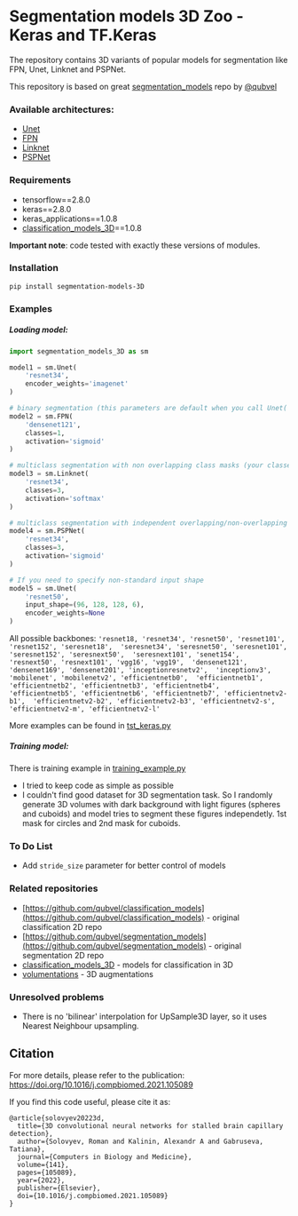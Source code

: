 # Segmentation models 3D Zoo - Keras and TF.Keras

The repository contains 3D variants of popular models for segmentation like FPN, Unet, Linknet and PSPNet. 

This repository is based on great [segmentation_models](https://github.com/qubvel/segmentation_models) repo by [@qubvel](https://github.com/qubvel/)

### Available architectures: 
-  [Unet](https://arxiv.org/abs/1505.04597)
-  [FPN](http://presentations.cocodataset.org/COCO17-Stuff-FAIR.pdf)
-  [Linknet](https://arxiv.org/abs/1707.03718)
-  [PSPNet](https://arxiv.org/abs/1612.01105)

### Requirements

* tensorflow==2.8.0
* keras==2.8.0
* keras_applications==1.0.8
* [classification_models_3D](https://github.com/ZFTurbo/classification_models_3D)==1.0.8

**Important note**: code tested with exactly these versions of modules.

### Installation

`pip install segmentation-models-3D`

### Examples 

##### Loading model:

```python
import segmentation_models_3D as sm

model1 = sm.Unet(
    'resnet34', 
    encoder_weights='imagenet'
)

# binary segmentation (this parameters are default when you call Unet('resnet34')
model2 = sm.FPN(
    'densenet121', 
    classes=1, 
    activation='sigmoid'
)

# multiclass segmentation with non overlapping class masks (your classes + background)
model3 = sm.Linknet(
    'resnet34', 
    classes=3, 
    activation='softmax'
)

# multiclass segmentation with independent overlapping/non-overlapping class masks
model4 = sm.PSPNet(
    'resnet34', 
    classes=3,
    activation='sigmoid'
)

# If you need to specify non-standard input shape
model5 = sm.Unet(
    'resnet50', 
    input_shape=(96, 128, 128, 6), 
    encoder_weights=None
)
```

All possible backbones: `
'resnet18, 'resnet34', 'resnet50', 'resnet101', 'resnet152', 'seresnet18', 
'seresnet34', 'seresnet50', 'seresnet101', 'seresnet152', 'seresnext50', 
'seresnext101', 'senet154', 'resnext50', 'resnext101', 'vgg16', 'vgg19', 
'densenet121', 'densenet169', 'densenet201', 'inceptionresnetv2', 
'inceptionv3', 'mobilenet', 'mobilenetv2', 'efficientnetb0', 
'efficientnetb1', 'efficientnetb2', 'efficientnetb3', 'efficientnetb4', 
'efficientnetb5', 'efficientnetb6', 'efficientnetb7', 'efficientnetv2-b1', 
'efficientnetv2-b2', 'efficientnetv2-b3', 'efficientnetv2-s', 
'efficientnetv2-m', 'efficientnetv2-l'
`

More examples can be found in [tst_keras.py](tst_keras.py)

##### Training model:

There is training example in [training_example.py](training_example.py)
* I tried to keep code as simple as possible
* I couldn't find good dataset for 3D segmentation task. So I randomly generate 3D volumes with dark background with light 
figures (spheres and cuboids) and model tries to segment these figures independetly. 1st mask for circles and 2nd mask for cuboids.

### To Do List

* Add `stride_size` parameter for better control of models

### Related repositories

 * [https://github.com/qubvel/classification_models](https://github.com/qubvel/classification_models) - original classification 2D repo
 * [https://github.com/qubvel/segmentation_models](https://github.com/qubvel/segmentation_models) - original segmentation 2D repo
 * [classification_models_3D](https://github.com/ZFTurbo/classification_models_3D) - models for classification in 3D
 * [volumentations](https://github.com/ZFTurbo/volumentations) - 3D augmentations
 
### Unresolved problems

* There is no 'bilinear' interpolation for UpSample3D layer, so it uses Nearest Neighbour upsampling.
 
## Citation

For more details, please refer to the publication: https://doi.org/10.1016/j.compbiomed.2021.105089

If you find this code useful, please cite it as:
```
@article{solovyev20223d,
  title={3D convolutional neural networks for stalled brain capillary detection},
  author={Solovyev, Roman and Kalinin, Alexandr A and Gabruseva, Tatiana},
  journal={Computers in Biology and Medicine},
  volume={141},
  pages={105089},
  year={2022},
  publisher={Elsevier},
  doi={10.1016/j.compbiomed.2021.105089}
}
```
